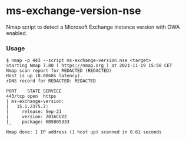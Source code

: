 # ms-exchange-version-nse
 Nmap script to detect a Microsoft Exchange instance version with OWA enabled. 

### Usage
```
$ nmap -p 443 --script ms-exchange-version.nse <target>
Starting Nmap 7.80 ( https://nmap.org ) at 2021-11-19 15:58 CET
Nmap scan report for REDACTED (REDACTED)
Host is up (0.0068s latency).
rDNS record for REDACTED: REDACTED

PORT    STATE SERVICE
443/tcp open  https
| ms-exchange-version: 
|   15.1.2375.7: 
|     release: Sep-21
|     version: 2016CU22
|_    package: KB5005333

Nmap done: 1 IP address (1 host up) scanned in 0.61 seconds
```
